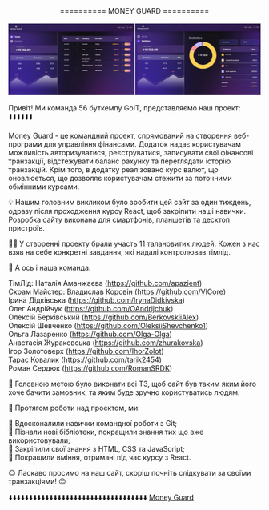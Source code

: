 <div align="center">========== MONEY GUARD ==========</div>

<br>

<img src="./public/readme/preview.jpg">

Привіт! Ми команда 56 буткемпу GoIT, представляємо наш проект: ⬇️⬇️⬇️⬇️⬇️⬇️

Money Guard - це командний проект, спрямований на створення веб-програми для
управління фінансами. Додаток надає користувачам можливість авторизуватися,
реєструватися, записувати свої фінансові транзакції, відстежувати баланс рахунку
та переглядати історію транзакцій. Крім того, в додатку реалізовано курс валют,
що оновлюється, що дозволяє користувачам стежити за поточними обмінними курсами.

💡 Нашим головним викликом було зробити цей сайт за один тиждень, одразу після
проходження курсу React, щоб закріпити наші навички. Розробка сайту виконана для
смартфонів, планшетів та десктоп пристроїв.

👨‍💻 У створенні проекту брали участь 11 талановитих людей. Кожен з нас взяв на
себе конкретні завдання, які надалі контролював тімлід.

🚀 А ось і наша команда:

ТімЛід: Наталія Аманжаєва (https://github.com/apazient)  
Скрам Майстер: Владислав Коровін (https://github.com/VlCore)  
Ірина Дідківська (https://github.com/IrynaDidkivska)  
Олег Андрійчук (https://github.com/OAndrijchuk)  
Олексій Берківський (https://github.com/BerkovskiiAlex)  
Олексій Шевченко (https://github.com/OleksiiShevchenko1)  
Ольга Лазаренко (https://github.com/Olga-Olga)  
Анастасія Жураковська (https://github.com/zhurakovska)  
Ігор Золотоверх (https://github.com/IhorZolot)  
Тарас Ковалик (https://github.com/tarik2454)  
Роман Сердюк (https://github.com/RomanSRDK)

🌟 Головною метою було виконати всі ТЗ, щоб сайт був таким яким його хоче бачити
замовник, та яким буде зручно користуватись людям.

🚀 Протягом роботи над проектом, ми:

🤝 Вдосконалили навички командної роботи з Git;  
🤝 Пізнали нові бібліотеки, покращили знання тих що вже використовували;  
🤝 Закріпили свої знання з HTML, CSS та JavaScript;  
🤝 Покращили вміння, отримані під час курсу з React.

😊 Ласкаво просимо на наш сайт, скоріш почніть слідкувати за своїми
транзакціями! 😊

⬇️⬇️⬇️⬇️⬇️⬇️⬇️⬇️⬇️⬇️⬇️⬇️⬇️⬇️⬇️⬇️⬇️⬇️⬇️⬇️⬇️⬇️⬇️⬇️⬇️⬇️⬇️⬇️⬇️⬇️⬇️⬇️⬇️⬇️
[Money Guard](https://tarik2454.github.io/web-app-MoneyGuard-react-team-progect)
